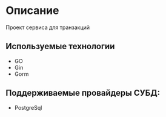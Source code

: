 ﻿# Описание
Проект сервиса для транзакций

 ## Используемые технологии
 * GO
 * Gin
 * Gorm

## Поддерживаемые провайдеры СУБД:
 * PostgreSql